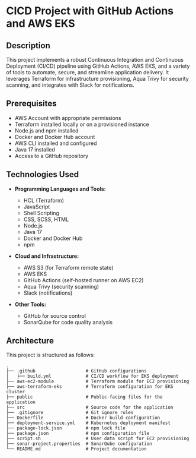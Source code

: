 # CICD Project with GitHub Actions and AWS EKS

## Description
This project implements a robust Continuous Integration and Continuous Deployment (CI/CD) pipeline using GitHub Actions, AWS EKS, and a variety of tools to automate, secure, and streamline application delivery. It leverages Terraform for infrastructure provisioning, Aqua Trivy for security scanning, and integrates with Slack for notifications.

## Prerequisites
- AWS Account with appropriate permissions
- Terraform installed locally or on a provisioned instance
- Node.js and npm installed
- Docker and Docker Hub account
- AWS CLI installed and configured
- Java 17 installed
- Access to a GitHub repository

## Technologies Used
- **Programming Languages and Tools:**
  - HCL (Terraform)
  - JavaScript
  - Shell Scripting
  - CSS, SCSS, HTML
  - Node.js
  - Java 17
  - Docker and Docker Hub
  - npm

- **Cloud and Infrastructure:**
  - AWS S3 (for Terraform remote state)
  - AWS EKS
  - GitHub Actions (self-hosted runner on AWS EC2)
  - Aqua Trivy (security scanning)
  - Slack (notifications)

- **Other Tools:**
  - GitHub for source control
  - SonarQube for code quality analysis

## Architecture
This project is structured as follows:

```plaintext
.
├── .github                   # GitHub configurations
│   ├── build.yml             # CI/CD workflow for EKS deployment
├── aws-ec2-module            # Terraform module for EC2 provisioning
├── aws-terraform-eks         # Terraform configuration for EKS cluster
├── public                    # Public-facing files for the application
├── src                       # Source code for the application
├── .gitignore                # Git ignore rules
├── Dockerfile                # Docker build configuration
├── deployment-service.yml    # Kubernetes deployment manifest
├── package-lock.json         # npm lock file
├── package.json              # npm configuration file
├── script.sh                 # User data script for EC2 provisioning
├── sonar-project.properties  # SonarQube configuration
└── README.md                 # Project documentation
```
